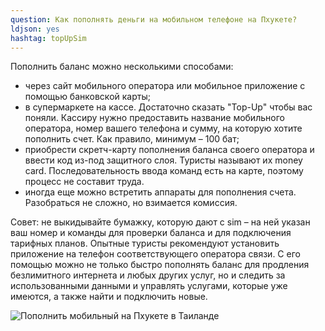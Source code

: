 ```yaml
---
question: Как пополнять деньги на мобильном телефоне на Пхукете?
ldjson: yes
hashtag: topUpSim
---
```


Пополнить баланс можно несколькими способами:

* через сайт мобильного оператора или мобильное приложение с помощью банковской карты;
* в супермаркете на кассе. Достаточно сказать "Top-Up" чтобы вас поняли. Кассиру нужно предоставить название мобильного оператора, номер вашего телефона и сумму, на которую хотите пополнить счет. Как правило, минимум – 100 бат;
* приобрести скретч-карту пополнения баланса своего оператора и ввести код из-под защитного слоя. Туристы называют их money card. Последовательность ввода команд есть на карте, поэтому процесс не составит труда.
* иногда еще можно встретить аппараты для пополнения счета. Разобраться не сложно, но взимается комиссия.

Совет: не выкидывайте бумажку, которую дают с sim – на ней указан ваш номер и команды для проверки баланса и для подключения тарифных планов. Опытные туристы рекомендуют установить приложение на телефон соответствующего оператора связи. С его помощью можно не только быстро пополнять баланс для продления безлимитного интернета и любых других услуг, но и следить за использованными данными и управлять услугами, которые уже имеются, а также найти и подключить новые. 

![Пополнить мобильный на Пхукете в Таиланде](https://phuketfaq.ru/assets/images/topup.jpeg)
